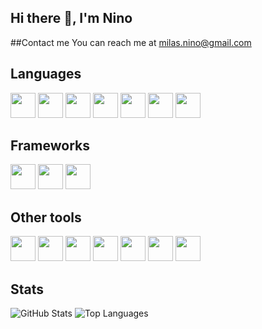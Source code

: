 ## Hi there 👋, I'm Nino

##Contact me
You can reach me at milas.nino@gmail.com

## Languages
<p align="left">
<img src="https://cdn.jsdelivr.net/gh/devicons/devicon/icons/javascript/javascript-original.svg" width="40"/>
<img src="https://cdn.jsdelivr.net/gh/devicons/devicon/icons/typescript/typescript-original.svg" width="40"/>
<img src="https://cdn.jsdelivr.net/gh/devicons/devicon/icons/c/c-original.svg" width="40"/>
<img src="https://cdn.jsdelivr.net/gh/devicons/devicon/icons/csharp/csharp-original.svg" width="40"/>
<img src="https://cdn.jsdelivr.net/gh/devicons/devicon/icons/java/java-original.svg" width="40"/>
<img src="https://cdn.jsdelivr.net/gh/devicons/devicon/icons/html5/html5-original.svg" width="40"/>
<img src="https://cdn.jsdelivr.net/gh/devicons/devicon/icons/css3/css3-original.svg" width="40"/>
</p>

## Frameworks
<p align="left">
<img src="https://user-images.githubusercontent.com/58848912/148544460-f498bb8d-fe7e-41ad-aa8d-66541661eb7a.png" width="40"/>
<img src="https://camo.githubusercontent.com/3aafe416c0d111bb0377af0a517d94f2de869fdffb1b0b1655607d6a45add5cf/68747470733a2f2f63646e2e6a7364656c6976722e6e65742f67682f64657669636f6e732f64657669636f6e406c61746573742f69636f6e732f6e6573746a732f6e6573746a732d6f726967696e616c2d776f72646d61726b2e737667" width="40"/>
<img src="https://cdn.jsdelivr.net/gh/devicons/devicon/icons/react/react-original.svg" width="40"/>
</p>

## Other tools
<p align="left">
<img src="https://cdn.jsdelivr.net/gh/devicons/devicon/icons/postgresql/postgresql-original.svg" width="40"/>
<img src="https://cdn.jsdelivr.net/gh/devicons/devicon/icons/figma/figma-original.svg" width="40"/>
<img src="https://cdn.jsdelivr.net/gh/devicons/devicon/icons/git/git-original.svg" width="40"/>
<img src="https://cdn.jsdelivr.net/gh/devicons/devicon/icons/docker/docker-original.svg" width="40"/>
<img src="https://camo.githubusercontent.com/7ee4e9aedadf7ec426e7f44967f6cdda0bbb0406970c80638bedfd0096917b20/68747470733a2f2f63646e2e6a7364656c6976722e6e65742f67682f64657669636f6e732f64657669636f6e406c61746573742f69636f6e732f616d617a6f6e77656273657276696365732f616d617a6f6e77656273657276696365732d6f726967696e616c2d776f72646d61726b2e737667" width="40"/>
<img src="https://cdn.jsdelivr.net/gh/devicons/devicon/icons/tailwindcss/tailwindcss-plain.svg" width="40"/>
<img src="https://res.cloudinary.com/cloudinary-marketing/image/upload/v1659372218/solutions/logos/cloudinary_logo_for_white_bg.svg" width="40"/>

</p>

## Stats
![GitHub Stats](https://github-readme-stats.vercel.app/api?username=ninom5&show_icons=true&theme=radical)
![Top Languages](https://github-readme-stats.vercel.app/api/top-langs/?username=ninom5&layout=compact&theme=tokyonight)
